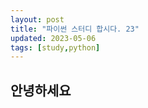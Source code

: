```yaml
---
layout: post
title: "파이썬 스터디 합시다. 23"
updated: 2023-05-06
tags: [study,python]
---
```


## 안녕하세요